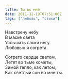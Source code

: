 ```yaml
---
title: Ты во мне
date: 2011-12-19T07:51:00Z
tags: ["любовь", "стихи"]
---
```


Навстречу небу  
В маске света  
Услышать ласки негу.  
Любовью я согрета.

Согрето сердце светом,  
Летят во тьме кометы,  
Зимой тепло, как летом,  
Как светлый сон во мне ты.  
